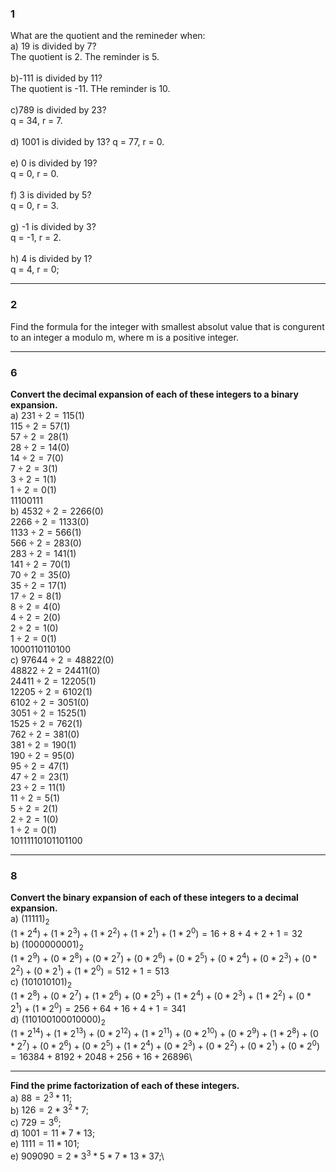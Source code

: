 ### 1
What are the quotient and the remineder when:\
a) 19 is divided by 7?\
The quotient is 2. The reminder is 5.\
\
b)-111 is divided by 11?\
The quotient is -11. THe reminder is 10.\
\
c)789 is divided by 23?\
q = 34, r = 7.\
\
d) 1001 is divided by 13?
q = 77, r = 0.\
\
e) 0 is divided by 19?\
q = 0, r = 0.\
\
f) 3 is divided by 5?\
q = 0, r = 3.\
\
g) -1 is divided by 3?\
q = -1, r = 2.\
\
h) 4 is divided by 1?\
q = 4, r = 0;

---------------------------------------------------------

### 2
Find the formula for the integer with smallest absolut value 
that is congurent to an integer a modulo m, where m is 
a positive integer.

----------------------------------------------------------

### 6
**Convert the decimal expansion of each of these integers to a binary expansion.**\
a) $231 \div2 = 115 (1)$\
$115 \div 2 = 57 (1)$\
$57 \div 2 = 28 (1)$\
$28 \div 2 = 14(0)$\
$14 \div 2 = 7(0)$\
$7 \div 2 = 3(1)$\
$3 \div 2 = 1(1)$\
$1 \div 2 = 0(1)$\
$11100111$\
b) $4532 \div 2 = 2266(0)$\
$2266 \div 2 = 1133(0)$\
$1133 \div 2 = 566(1)$\
$566 \div 2 = 283(0)$\
$283 \div 2 = 141(1)$\
$141 \div 2 = 70(1)$\
$70 \div 2 = 35(0)$\
$35 \div 2 = 17(1)$\
$17 \div 2 = 8(1)$\
$8 \div 2 = 4(0)$\
$4 \div 2 = 2(0)$\
$2 \div 2 = 1(0)$\
$1 \div 2 = 0(1)$\
$1 0001 1011 0100$\
c) $97644 \div 2 = 48822(0)$\
$48822 \div 2 = 24411(0)$\
$24411 \div 2 = 12205(1)$\
$12205 \div 2 = 6102(1)$\
$6102 \div 2 = 3051(0)$\
$3051 \div 2 = 1525(1)$\
$1525 \div 2 = 762(1)$\
$762 \div 2 = 381(0)$\
$381 \div 2 = 190(1)$\
$190 \div 2 = 95(0)$\
$95 \div 2 = 47(1)$\
$47 \div 2 = 23(1)$\
$23 \div 2 = 11(1)$\
$11 \div 2 = 5(1)$\
$5 \div 2 = 2(1)$\
$2 \div 2 = 1(0)$\
$1 \div 2 = 0(1)$\
$1 0111 1101 0110 1100$

-----------------------------
### 8
**Convert the binary expansion of each of these integers to a decimal expansion.**\
a) $(1 1111)_2$\
$(1 * 2^4) + (1 * 2^3) + (1 * 2^2) + (1 * 2^1) + (1 * 2^0) = 16 + 8 + 4 + 2 + 1 = 32$\
b) $(10 0000 0001)_2$\
$(1 * 2^9) + (0 * 2^8) + (0 * 2^7) + (0 * 2^6) + (0 * 2^5) + (0 * 2^4) + (0 * 2^3) + (0 * 2^2) + (0 * 2^1) + (1 * 2^0) = 512 + 1 = 513$\
c) $(1 0101 0101)_2$\
$(1 * 2^8) + (0 * 2^7) + (1 * 2^6) + (0 * 2^5) + (1 * 2^4) + (0 * 2^3) + (1 * 2^2) + (0 * 2^1) + (1 * 2^0) = 256 + 64 + 16 + 4 + 1 = 341$\
d) $(110 1001 0001 0000)_2$\
$(1 * 2^14) + (1 * 2^13) + (0 * 2^12) + (1 * 2^11) + (0 * 2^10) + (0 * 2^9) + (1 * 2^8) + (0 * 2^7) + (0 * 2^6) + (0 * 2^5) + (1 * 2^4) + (0 * 2^3) + (0 * 2^2) + (0 * 2^1) + (0 * 2^0) = 16384 + 8192 + 2048 + 256 + 16 + 26896$\

----------------------------------------------
**Find the prime factorization of each of these integers.**\
a) $88 = 2^3 * 11;$\
b) $126 = 2 * 3^2 * 7;$\
c) $729 = 3^6;$\
d) $1001 = 11 * 7 * 13;$\
e) $1111 = 11 * 101;$\
e) $909090 = 2 * 3^3 * 5 * 7 * 13 * 37;$\





















